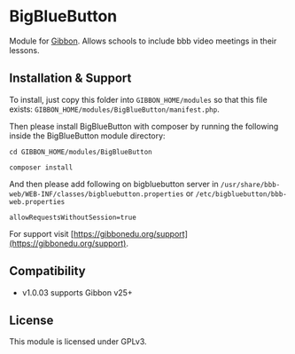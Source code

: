 # BigBlueButton

Module for [Gibbon][gibbon]. Allows schools to include bbb video meetings in their lessons.

[gibbon]: https://gibbonedu.org

## Installation & Support

To install, just copy this folder into `GIBBON_HOME/modules` so that this file
exists: `GIBBON_HOME/modules/BigBlueButton/manifest.php`.

Then please install BigBlueButton with composer by running the following inside the BigBlueButton module directory:

`cd GIBBON_HOME/modules/BigBlueButton`  

`composer install`

And then please add following on bigbluebutton server in `/usr/share/bbb-web/WEB-INF/classes/bigbluebutton.properties` or `/etc/bigbluebutton/bbb-web.properties`

`allowRequestsWithoutSession=true`

For support visit [https://gibbonedu.org/support](https://gibbonedu.org/support).

## Compatibility

* v1.0.03 supports Gibbon v25+

## License

This module is licensed under GPLv3.
